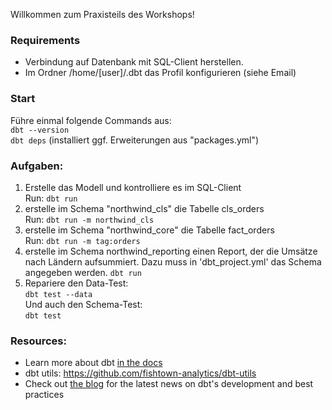 Willkommen zum Praxisteils des Workshops!


### Requirements
- Verbindung auf Datenbank mit SQL-Client herstellen.
- Im Ordner /home/[user]/.dbt das Profil konfigurieren (siehe Email)

### Start
Führe einmal folgende Commands aus:  
```dbt --version```    
```dbt deps```  (installiert ggf. Erweiterungen aus "packages.yml")


### Aufgaben: 
1) Erstelle das Modell und kontrolliere es im SQL-Client  
   Run: ```dbt run```
2) erstelle im Schema "northwind_cls" die Tabelle cls_orders  
   Run: ```dbt run -m northwind_cls```
3) erstelle im Schema "northwind_core" die Tabelle fact_orders  
    Run:  ```dbt run -m tag:orders```
4) erstelle im Schema northwind_reporting einen Report, der die 
Umsätze nach Ländern aufsummiert. Dazu muss in 'dbt_project.yml'
   das Schema angegeben werden.
   ```dbt run```
5) Repariere den Data-Test:   
    ```dbt test --data```  
   Und auch den Schema-Test:  
   ```dbt test```
   



### Resources:
- Learn more about dbt [in the docs](https://docs.getdbt.com/docs/introduction)
- dbt utils: https://github.com/fishtown-analytics/dbt-utils
- Check out [the blog](https://blog.getdbt.com/) for the latest news on dbt's development and best practices
